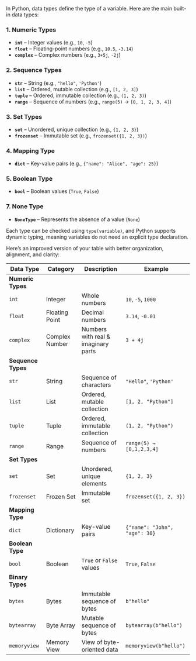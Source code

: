 In Python, data types define the type of a variable. Here are the main built-in data types:

### **1. Numeric Types**
- **`int`** – Integer values (e.g., `10`, `-5`)
- **`float`** – Floating-point numbers (e.g., `10.5`, `-3.14`)
- **`complex`** – Complex numbers (e.g., `3+5j`, `-2j`)

### **2. Sequence Types**
- **`str`** – String (e.g., `"hello"`, `'Python'`)
- **`list`** – Ordered, mutable collection (e.g., `[1, 2, 3]`)
- **`tuple`** – Ordered, immutable collection (e.g., `(1, 2, 3)`)
- **`range`** – Sequence of numbers (e.g., `range(5)` → `[0, 1, 2, 3, 4]`)

### **3. Set Types**
- **`set`** – Unordered, unique collection (e.g., `{1, 2, 3}`)
- **`frozenset`** – Immutable set (e.g., `frozenset({1, 2, 3})`)

### **4. Mapping Type**
- **`dict`** – Key-value pairs (e.g., `{"name": "Alice", "age": 25}`)

### **5. Boolean Type**
- **`bool`** – Boolean values (`True`, `False`)

### **7. None Type**
- **`NoneType`** – Represents the absence of a value (`None`)

Each type can be checked using `type(variable)`, and Python supports dynamic typing, meaning variables do not need an explicit type declaration.

Here’s an improved version of your table with better organization, alignment, and clarity:  

| **Data Type**   | **Category**       | **Description**                          | **Example**                 |
|---------------|----------------|----------------------------------|----------------------------|
| **Numeric Types** | | | |
| `int`         | Integer         | Whole numbers                   | `10`, `-5`, `1000`         |
| `float`       | Floating Point  | Decimal numbers                 | `3.14`, `-0.01`            |
| `complex`     | Complex Number  | Numbers with real & imaginary parts | `3 + 4j`                  |
| **Sequence Types** | | | |
| `str`         | String          | Sequence of characters          | `"Hello"`, `'Python'`      |
| `list`        | List            | Ordered, mutable collection     | `[1, 2, "Python"]`        |
| `tuple`       | Tuple           | Ordered, immutable collection   | `(1, 2, "Python")`        |
| `range`       | Range           | Sequence of numbers             | `range(5) → [0,1,2,3,4]`  |
| **Set Types** | | | |
| `set`         | Set             | Unordered, unique elements      | `{1, 2, 3}`               |
| `frozenset`   | Frozen Set      | Immutable set                   | `frozenset({1, 2, 3})`    |
| **Mapping Type** | | | |
| `dict`        | Dictionary      | Key-value pairs                 | `{"name": "John", "age": 30}` |
| **Boolean Type** | | | |
| `bool`        | Boolean         | `True` or `False` values        | `True`, `False`            |
| **Binary Types** | | | |
| `bytes`       | Bytes           | Immutable sequence of bytes     | `b"hello"`                |
| `bytearray`   | Byte Array      | Mutable sequence of bytes       | `bytearray(b"hello")`     |
| `memoryview`  | Memory View     | View of byte-oriented data      | `memoryview(b"hello")`    |

<!-- Now it's more readable and structured! Do you need any more refinements? 😊 -->